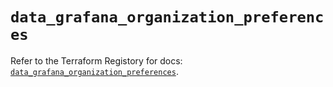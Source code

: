 # `data_grafana_organization_preferences`

Refer to the Terraform Registory for docs: [`data_grafana_organization_preferences`](https://registry.terraform.io/providers/grafana/grafana/3.16.0/docs/data-sources/organization_preferences).
